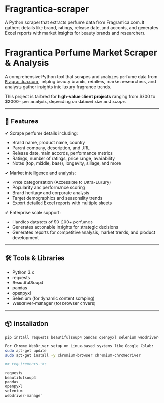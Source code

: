 # Fragrantica-scraper
A Python scraper that extracts perfume data from Fragrantica.com. It gathers details like brand, ratings, release date, and accords, and generates Excel reports with market insights for beauty brands and researchers.

# Fragrantica Perfume Market Scraper & Analysis

A comprehensive Python tool that scrapes and analyzes perfume data from [Fragrantica.com](https://www.fragrantica.com), helping beauty brands, retailers, market researchers, and analysts gather insights into luxury fragrance trends.

This project is tailored for **high-value client projects** ranging from $300 to $2000+ per analysis, depending on dataset size and scope.

---

## 🌟 Features

✔ Scrape perfume details including:
- Brand name, product name, country
- Parent company, description, and URL
- Release date, main accords, performance metrics
- Ratings, number of ratings, price range, availability
- Notes (top, middle, base), longevity, sillage, and more

✔ Market intelligence and analysis:
- Price categorization (Accessible to Ultra-Luxury)
- Popularity and performance scoring
- Brand heritage and corporate analysis
- Target demographics and seasonality trends
- Export detailed Excel reports with multiple sheets

✔ Enterprise scale support:
- Handles datasets of 50–200+ perfumes
- Generates actionable insights for strategic decisions
- Generates reports for competitive analysis, market trends, and product development

---

## 🛠 Tools & Libraries

- Python 3.x  
- requests  
- BeautifulSoup4  
- pandas  
- openpyxl  
- Selenium (for dynamic content scraping)  
- Webdriver-manager (for browser drivers)

---

## 📦 Installation

```bash
pip install requests beautifulsoup4 pandas openpyxl selenium webdriver-manager

For Chrome WebDriver setup on Linux-based systems like Google Colab:
sudo apt-get update
sudo apt-get install -y chromium-browser chromium-chromedriver

## requirements.txt

requests
beautifulsoup4
pandas
openpyxl
selenium
webdriver-manager
